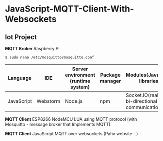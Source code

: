 # JavaScript-MQTT-Client-With-Websockets

## Iot Project

**MQTT Broker**
Raspberry PI 
```
$ sudo nano /etc/mosquitto/mosquitto.conf   
```
| **Language** | **IDE** | **Server environment (runtime system)** | **Package manager** | **Modules(JavaScript libraries)**  | **Framework** | **RESTful API** | **Template System** |
| --- | --- | --- | --- | --- | --- | --- | --- |
| JavaScript | Webstorm | Node.js | npm | Socket.IO(realtime, bi-directional communication) | - Express - Bootstrap | PiNeapple | Handlebars.js(extension to the Mustache) |


**MQTT Client**
ESP8266 NodeMCU LUA using MQTT protocol (with Mosquitto - message broker that Implements MQTT). 

**MQTT Client**
JavaScript MQTT over websockets (Paho website - <script src="https://cdnjs.cloudflare.com/ajax/libs/paho-mqtt/1.0.1/mqttws31.min.js" type="text/javascript"></script>
)




